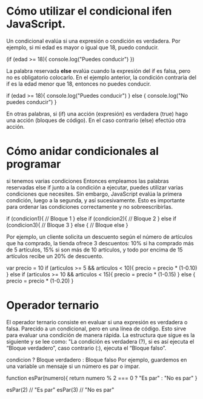 # Cómo utilizar el condicional ifen JavaScript.

Un condicional evalúa si una expresión o condición es verdadera. Por ejemplo, si mi edad es mayor o igual que 18, puedo conducir.

(if (edad >= 18){
    console.log("Puedes conducir")
})

La palabra reservada **else** evalúa cuando la expresión del if es falsa, pero no es obligatorio colocarlo. En el ejemplo anterior, la condición contraria del if es la edad menor que 18, entonces no puedes conducir.

if (edad >= 18){
    console.log("Puedes conducir")
} else {
    console.log("No puedes conducir")
}


En otras palabras, si (if) una acción (expresión) es verdadera (true) hago una acción (bloques de código). En el caso contrario (else) efectúo otra acción.

# Cómo anidar condicionales al programar

si tenemos varias condiciones Entonces empleamos las palabras reservadas else if junto a la condición a ejecutar, puedes utilizar varias condiciones que necesites. Sin embargo, JavaScript evalúa la primera condición, luego a la segunda, y así sucesivamente. Esto es importante para ordenar las condiciones correctamente y no sobreescribirlas.

if (condicion1){
   // Bloque 1
} else if (condicion2){
    // Bloque 2
} else if (condicion3){
   // Bloque 3
} else {
    // Bloque else
}

Por ejemplo, un cliente solicita un descuento según el número de artículos que ha comprado, la tienda ofrece 3 descuentos: 10% si ha comprado más de 5 artículos, 15% si son más de 10 artículos, y todo por encima de 15 artículos recibe un 20% de descuento.

var precio = 10 
if (articulos >= 5 && articulos < 10){
   precio = precio * (1-0.10)
} else if (articulos >= 10 && articulos < 15){
    precio = precio * (1-0.15)
} else {
    precio = precio * (1-0.20)
}

# Operador ternario
El operador ternario consiste en evaluar si una expresión es verdadera o falsa. Parecido a un condicional, pero en una línea de código. Esto sirve para evaluar una condición de manera rápida. La estructura que sigue es la siguiente y se lee como: "La condición es verdadera (?), si es así ejecuta el “Bloque verdadero”, caso contrario (:), ejecuta el “Bloque falso”.


condicion ? Bloque verdadero : Bloque falso
Por ejemplo, guardemos en una variable un mensaje si un número es par o impar.

function esPar(numero){
    return numero % 2 === 0 ? "Es par" : "No es par"
}

esPar(2) // "Es par"
esPar(3) // "No es par"